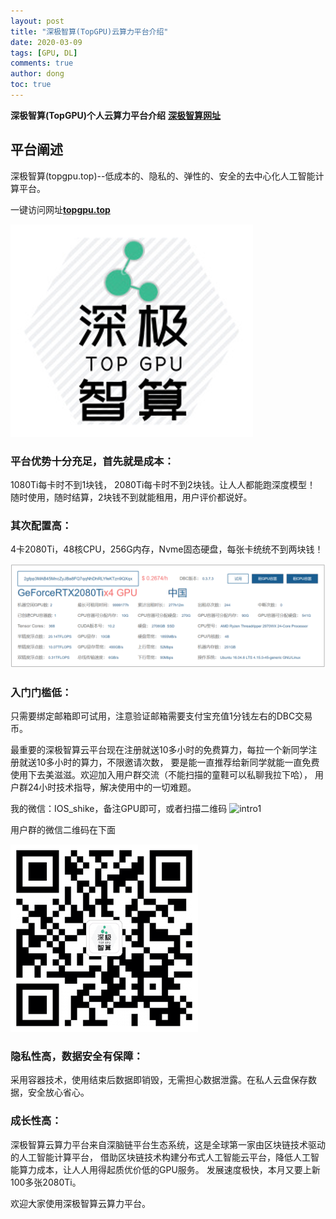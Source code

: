 ```yaml
---
layout: post
title: "深极智算(TopGPU)云算力平台介绍"
date: 2020-03-09
tags: [GPU, DL]
comments: true
author: dong
toc: true
---
```


<script type="text/javascript" async src="//cdn.mathjax.org/mathjax/latest/MathJax.js?config=TeX-MML-AM_CHTML">
</script>
<script type="text/x-mathjax-config">
  MathJax.Hub.Config({tex2jax: {inlineMath: [['$','$'], ['\\(','\\)']]}});
</script>

**深极智算(TopGPU)个人云算力平台介绍**
[**深极智算网址**](https://www.topgpu.top)

<!-- more -->

## 平台阐述
深极智算(topgpu.top)--低成本的、隐私的、弹性的、安全的去中心化人工智能计算平台。

一键访问网址[**topgpu.top**](topgpu.top)

![intro1](https://github.com/topgpu/topgpu.github.io/raw/master/images/logo.png)

### 平台优势十分充足，首先就是成本：
1080Ti每卡时不到1块钱， 2080Ti每卡时不到2块钱。让人人都能跑深度模型！
随时使用，随时结算，2块钱不到就能租用，用户评价都说好。

### 其次配置高：
4卡2080Ti，48核CPU，256G内存，Nvme固态硬盘，每张卡统统不到两块钱！

![intro2](https://github.com/topgpu/topgpu.github.io/raw/master/images/2020-03-09-TOPGPU_intro/Xqx.png)

### 入门门槛低：
只需要绑定邮箱即可试用，注意验证邮箱需要支付宝充值1分钱左右的DBC交易币。

最重要的深极智算云平台现在注册就送10多小时的免费算力，每拉一个新同学注册就送10多小时的算力，不限邀请次数，
要是能一直推荐给新同学就能一直免费使用下去美滋滋。欢迎加入用户群交流（不能扫描的童鞋可以私聊我拉下哈），
用户群24小时技术指导，解决使用中的一切难题。

我的微信：IOS_shike，备注GPU即可，或者扫描二维码
![intro1](https://github.com/topgpu/topgpu.github.io/raw/master/images/yang.png)

用户群的微信二维码在下面

![intro3](https://github.com/topgpu/topgpu.github.io/raw/master/images/2020-03-09-TOPGPU_intro/wechat.png)

### 隐私性高，数据安全有保障：
采用容器技术，使用结束后数据即销毁，无需担心数据泄露。在私人云盘保存数据，安全放心省心。

### 成长性高：
深极智算云算力平台来自深脑链平台生态系统，这是全球第一家由区块链技术驱动的人工智能计算平台，
借助区块链技术构建分布式人工智能云平台，降低人工智能算力成本，让人人用得起质优价低的GPU服务。
发展速度极快，本月又要上新100多张2080Ti。

欢迎大家使用深极智算云算力平台。


